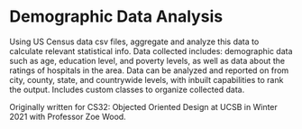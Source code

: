 # Demographic Data Analysis

Using US Census data csv files, aggregate and analyze this data to calculate relevant statistical info. Data collected includes: demographic data such as age, education level, and poverty levels, as well as data about the ratings of hospitals in the area. Data can be analyzed and reported on from city, county, state, and countrywide levels, with inbuilt capabilities to rank the output. Includes custom classes to organize collected data.

Originally written for CS32: Objected Oriented Design at UCSB in Winter 2021 with Professor Zoe Wood. 
